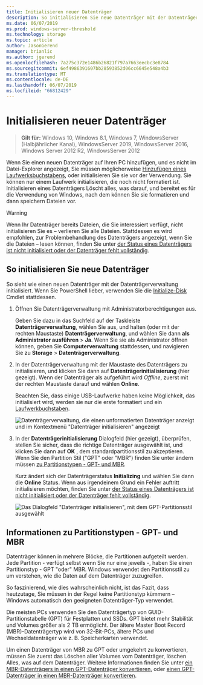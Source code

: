 ```yaml
---
title: Initialisieren neuer Datenträger
description: So initialisieren Sie neue Datenträger mit der Datenträgerverwaltung diese Vorbereitung verwendet werden. Enthält auch Links zur Behandlung von Problemen.
ms.date: 06/07/2019
ms.prod: windows-server-threshold
ms.technology: storage
ms.topic: article
author: JasonGerend
manager: brianlic
ms.author: jgerend
ms.openlocfilehash: 7a275c372e1486b26821f797a7663eecbc3e8784
ms.sourcegitcommit: 6ef4986391607bb28593852d06cc6645e548a4b3
ms.translationtype: MT
ms.contentlocale: de-DE
ms.lasthandoff: 06/07/2019
ms.locfileid: "66812429"
---
```

# <a name="initialize-new-disks"></a>Initialisieren neuer Datenträger

> **Gilt für:** Windows 10, Windows 8.1, Windows 7, WindowsServer (Halbjährlicher Kanal), WindowsServer 2019, WindowsServer 2016, Windows Server 2012 R2, WindowsServer 2012

Wenn Sie einen neuen Datenträger auf Ihren PC hinzufügen, und es nicht im Datei-Explorer angezeigt, Sie müssen möglicherweise [Hinzufügen eines Laufwerksbuchstabens](change-a-drive-letter.md), oder initialisieren Sie sie vor der Verwendung. Sie können nur einem Laufwerk initialisieren, die noch nicht formatiert ist. Initialisieren eines Datenträgers Löscht alles, was darauf, und bereitet es für die Verwendung von Windows, nach dem können Sie sie formatieren und dann speichern Dateien vor.

> [!WARNING]
> Wenn Ihr Datenträger bereits Dateien, die Sie interessiert verfügt, nicht initialisieren Sie es – verlieren Sie alle Dateien. Stattdessen es wird empfohlen, zur Problembehandlung des Datenträgers angezeigt, wenn Sie die Dateien – lesen können, finden Sie unter [der Status eines Datenträgers ist nicht initialisiert oder der Datenträger fehlt vollständig](troubleshooting-disk-management.md#a-disks-status-is-not-initialized-or-the-disk-is-missing).

## <a name="to-initialize-new-disks"></a>So initialisieren Sie neue Datenträger

So sieht wie einen neuen Datenträger mit der Datenträgerverwaltung initialisiert. Wenn Sie PowerShell lieber, verwenden Sie die [Initialize-Disk](https://docs.microsoft.com/powershell/module/storage/initialize-disk) Cmdlet stattdessen.

1. Öffnen Sie Datenträgerverwaltung mit Administratorberechtigungen aus. 
 
    Geben Sie dazu in das Suchfeld auf der Taskleiste **Datenträgerverwaltung**, wählen Sie aus, und halten (oder mit der rechten Maustaste) **Datenträgerverwaltung**, und wählen Sie dann **als Administrator ausführen**  >  **Ja**. Wenn Sie sie als Administrator öffnen können, geben Sie **Computerverwaltung** stattdessen, und navigieren Sie zu **Storage** > **Datenträgerverwaltung**.
1. In der Datenträgerverwaltung mit der Maustaste des Datenträgers zu initialisieren, und klicken Sie dann auf **Datenträgerinitialisierung** (hier gezeigt). Wenn der Datenträger als aufgeführt wird *Offline*, zuerst mit der rechten Maustaste darauf und wählen **Online**.

     Beachten Sie, dass einige USB-Laufwerke haben keine Möglichkeit, das initialisiert wird, werden sie nur die erste formatiert und ein [Laufwerkbuchstaben](change-a-drive-letter.md).

    ![Datenträgerverwaltung, die einen unformatierten Datenträger anzeigt und im Kontextmenü "Datenträger initialisieren" angezeigt](media/uninitialized-disk.PNG)
2. In der **Datenträgerinitialisierung** Dialogfeld (hier gezeigt), überprüfen, stellen Sie sicher, dass die richtige Datenträger ausgewählt ist, und klicken Sie dann auf **OK** , dem standardpartitionsstil zu akzeptieren. Wenn Sie den Partition Stil ("GPT" oder "MBR") finden Sie unter ändern müssen [zu Partitionstypen - GPT- und MBR](#about-partition-styles---gpt-and-mbr).

     Kurz ändert sich der Datenträgerstatus **Initializing** und wählen Sie dann die **Online** Status. Wenn aus irgendeinem Grund ein Fehler auftritt initialisieren möchten, finden Sie unter [der Status eines Datenträgers ist nicht initialisiert oder der Datenträger fehlt vollständig](troubleshooting-disk-management.md#a-disks-status-is-not-initialized-or-the-disk-is-missing).

    ![Das Dialogfeld "Datenträger initialisieren", mit dem GPT-Partitionsstil ausgewählt](media/initialize-disk.PNG)

## <a name="about-partition-styles---gpt-and-mbr"></a>Informationen zu Partitionstypen - GPT- und MBR

Datenträger können in mehrere Blöcke, die Partitionen aufgeteilt werden. Jede Partition - verfügt selbst wenn Sie nur eine jeweils -, haben Sie einen Partitionstyp - GPT "oder" MBR. Windows verwendet den Partitionsstil zu um verstehen, wie die Daten auf dem Datenträger zuzugreifen.

So faszinierend, wie dies wahrscheinlich nicht, ist das Fazit, dass heutzutage, Sie müssen in der Regel keine Partitionstyp kümmern – Windows automatisch den geeigneten Datenträger-Typ verwendet.

Die meisten PCs verwenden Sie den Datenträgertyp von GUID-Partitionstabelle (GPT) für Festplatten und SSDs. GPT bietet mehr Stabilität und Volumes größer als 2 TB ermöglicht. Der ältere Master Boot Record (MBR)-Datenträgertyp wird von 32-Bit-PCs, ältere PCs und Wechseldatenträger wie z. B. Speicherkarten verwendet.

Um einen Datenträger von MBR zu GPT oder umgekehrt zu konvertieren, müssen Sie zuerst das Löschen aller Volumes vom Datenträger, löschen Alles, was auf dem Datenträger. Weitere Informationen finden Sie unter [ein MBR-Datenträgers in einen GPT-Datenträger konvertieren](change-an-mbr-disk-into-a-gpt-disk.md), oder [einen GPT-Datenträger in einen MBR-Datenträger konvertieren](change-a-gpt-disk-into-an-mbr-disk.md).